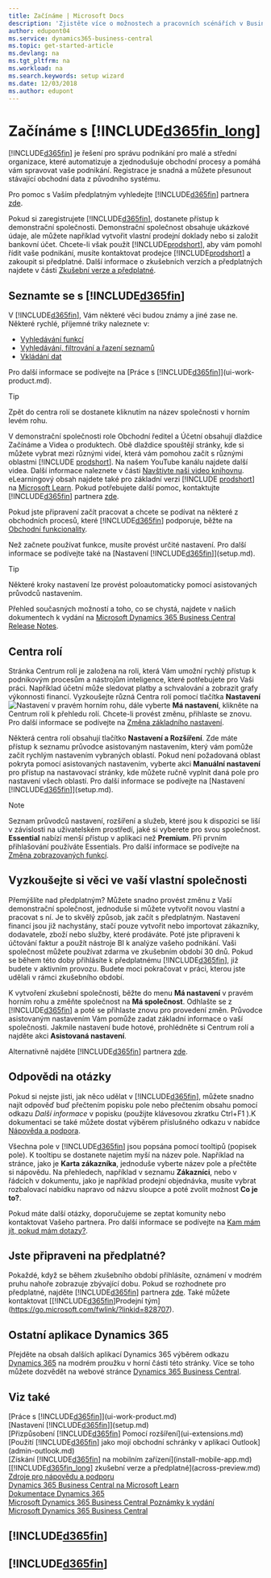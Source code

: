 ```yaml
---
title: Začínáme | Microsoft Docs
description: 'Zjistěte více o možnostech a pracovních scénářích v Business Central, řešení podnikového řízení pro malé a střední organizace.'
author: edupont04
ms.service: dynamics365-business-central
ms.topic: get-started-article
ms.devlang: na
ms.tgt_pltfrm: na
ms.workload: na
ms.search.keywords: setup wizard
ms.date: 12/03/2018
ms.author: edupont
---
```

# Začínáme s [!INCLUDE[d365fin_long](includes/d365fin_long_md.md)]

[!INCLUDE[d365fin](includes/d365fin_md.md)] je řešení pro správu podnikání pro malé a střední organizace, které automatizuje a zjednodušuje obchodní procesy a pomáhá vám spravovat vaše podnikání. Registrace je snadná a můžete přesunout stávající obchodní data z původního systému.

Pro pomoc s Vaším předplatným vyhledejte [!INCLUDE[d365fin](includes/d365fin_md.md)] partnera [zde](https://www.microsoft.com/en-us/solution-providers/search).  

Pokud si zaregistrujete [!INCLUDE[d365fin](includes/d365fin_md.md)], dostanete přístup k demonstrační společnosti. Demonstrační společnost obsahuje ukázkové údaje, ale můžete například vytvořit vlastní prodejní doklady nebo si založit bankovní účet. Chcete-li však použít [!INCLUDE[prodshort](includes/prodshort.md)], aby vám pomohl řídit vaše podnikání, musíte kontaktovat prodejce [!INCLUDE[prodshort](includes/prodshort.md)] a zakoupit si předplatné. Další informace o zkušebních verzích a předplatných najdete v části [Zkušební verze a předplatné](across-preview.md).

## Seznamte se s [!INCLUDE[d365fin](includes/d365fin_md.md)]

V [!INCLUDE[d365fin](includes/d365fin_md.md)], Vám některé věci budou známy a jiné zase ne. Některé rychlé, příjemné triky naleznete v:  

* [Vyhledávání funkcí](ui-search.md)  
* [Vyhledávání, filtrování a řazení seznamů](ui-enter-criteria-filters.md)  
* [Vkládání dat](ui-enter-data.md)  

Pro další informace se podívejte na [Práce s [!INCLUDE[d365fin](includes/d365fin_md.md)]](ui-work-product.md).  

> [!TIP]  
> Zpět do centra rolí se dostanete kliknutím na název společnosti v horním levém rohu.

V demonstrační společnosti role Obchodní ředitel a Účetní obsahují dlaždice Začínáme a Videa o produktech. Obě dlaždice spouštějí stránky, kde si můžete vybrat mezi různými videí, která vám pomohou začít s různými oblastmi [!INCLUDE [prodshort](includes/prodshort.md)]. Na našem YouTube kanálu najdete další videa. Další informace naleznete v části [Navštivte naši video knihovnu](across-videos.md). eLearningový obsah najdete také pro základní verzi [!INCLUDE [prodshort](includes/prodshort.md)] na [Microsoft Learn](/learn/browse/?products=dynamics-business-central). Pokud potřebujete další pomoc, kontaktujte  [!INCLUDE[d365fin](includes/d365fin_md.md)] partnera [zde](https://www.microsoft.com/en-us/solution-providers/search).

Pokud jste připravení začít pracovat a chcete se podívat na některé z obchodních procesů, které [!INCLUDE[d365fin](includes/d365fin_md.md)] podporuje, běžte na [Obchodní funkcionality](across-business-functionality.md).

Než začnete používat funkce, musíte provést určité nastavení. Pro další informace se podívejte také na
[Nastavení [!INCLUDE[d365fin](includes/d365fin_md.md)]](setup.md).  

> [!TIP]
> Některé kroky nastavení lze provést poloautomaticky pomocí asistovaných průvodců nastavením.

Přehled současných možností a toho, co se chystá, najdete v našich dokumentech k vydání na  [Microsoft Dynamics 365 Business Central Release Notes](https://go.microsoft.com/fwlink/?linkid=2047422).  

## Centra rolí

Stránka Centrum rolí je založena na roli, která Vám umožní rychlý přístup k podnikovým procesům a nástrojům inteligence, které potřebujete pro Vaši práci. Například účetní může sledovat platby a schvalování a zobrazit grafy výkonnosti financí. Vyzkoušejte různá Centra rolí pomocí tlačítka  **Nastavení** ![Nastavení](media/ui-experience/settings_icon_small.png "") v pravém horním rohu, dále vyberte **Má nastavení**, klikněte na Centrum rolí k přehledu rolí. Chcete-li provést změnu, přihlaste se znovu. Pro další informace se podívejte na [Změna základního nastavení](ui-change-basic-settings.md).

Některá centra rolí obsahují tlačítko **Nastavení a Rozšíření**. Zde máte přístup k seznamu průvodce asistovaným nastavením, který vám pomůže začít rychlým nastavením vybraných oblastí. Pokud není požadovaná oblast pokryta pomocí asistovaných nastavením, vyberte akci **Manuální nastavení** pro přístup na  nastavovací stránky, kde můžete ručně vyplnit daná pole pro nastavení všech oblastí. Pro další informace se podívejte na [Nastavení [!INCLUDE[d365fin](includes/d365fin_md.md)]](setup.md).  

> [!NOTE]  
> Seznam průvodců nastavení, rozšíření a služeb, které jsou k dispozici se liší v závislosti na uživatelském prostředí, jaké si vyberete pro svou společnost. **Essential** nabízí menší přístup v aplikaci než **Premium**. Při prvním přihlašování používáte Essentials. Pro další informace se podívejte na [Změna zobrazovaných funkcí](ui-experiences.md).  

## Vyzkoušejte si věci ve vaší vlastní společnosti

Přemýšlíte nad předplatným? Můžete snadno provést změnu z Vaší demonstrační společnost, jednoduše si můžete vytvořit novou vlastní a pracovat s ní. Je to skvělý způsob, jak začít s předplatným. Nastavení financí jsou již nachystány, stačí pouze vytvořit nebo importovat zákazníky, dodavatele, zboží nebo služby, které prodáváte. Poté jste připraveni k účtování faktur a použít nástroje BI k analýze vašeho podnikání. Vaši společnost můžete používat zdarma ve zkušebním období 30 dnů. Pokud se během této doby přihlásíte k předplatnému [!INCLUDE[d365fin](includes/d365fin_md.md)], již budete v aktivním provozu. Budete moci pokračovat v práci, kterou jste udělali v rámci zkušebního období.  

K vytvoření zkušební společnosti, běžte do menu **Má nastavení** v pravém horním rohu a změňte společnost na **Má společnost**. Odhlašte se z [!INCLUDE[d365fin](includes/d365fin_md.md)] a poté se přihlaste znovu pro provedení změn. Průvodce asistovaným nastavením Vám pomůže zadat základní informace o vaší společnosti. Jakmile nastavení bude hotové, prohlédněte si Centrum rolí a najděte akci **Asistovaná nastavení**.  

Alternativně najděte [!INCLUDE[d365fin](includes/d365fin_md.md)] partnera [zde](https://www.microsoft.com/en-us/solution-providers/search). 

## Odpovědi na otázky

Pokud si nejste jisti, jak něco udělat v [!INCLUDE[d365fin](includes/d365fin_md.md)], můžete snadno najít odpověď buď přečtením popisku pole nebo přečtením obsahu pomocí odkazu *Další informace* v popisku (použijte klávesovou zkratku Ctrl+F1 ).K dokumentaci se také můžete dostat výběrem příslušného odkazu v nabídce [Nápověda a podpora](product-help-and-support.md).

Všechna pole v [!INCLUDE[d365fin](includes/d365fin_md.md)] jsou popsána pomocí tooltipů (popisek pole). K tooltipu se dostanete najetím myší na název pole. Například na stránce, jako je **Karta zákazníka**, jednoduše vyberte název pole a přečtěte si nápovědu. Na přehledech, například v seznamu **Zákazníci**, nebo v řádcích v dokumentu, jako je například prodejní objednávka, musíte vybrat rozbalovací nabídku napravo od názvu sloupce a poté zvolit možnost **Co je to?**.  

Pokud máte další otázky, doporučujeme se zeptat komunity nebo kontaktovat Vašeho partnera. Pro další informace se podívejte na [Kam mám jít, pokud mám dotazy?](across-faq.md#where-do-i-go-if-i-have-questions).  

## Jste připraveni na předplatné?

Pokaždé, když se během zkušebního období přihlásíte, oznámení v modrém pruhu nahoře zobrazuje zbývající dobu. Pokud se rozhodnete pro předplatné, najděte [!INCLUDE[d365fin](includes/d365fin_md.md)] partnera [zde](https://www.microsoft.com/en-us/solution-providers/search). Také můžete kontaktovat [[!INCLUDE[d365fin](includes/d365fin_md.md)]Prodejní tým](https://go.microsoft.com/fwlink/?linkid=828707).  

## Ostatní aplikace Dynamics 365

Přejděte na obsah dalších aplikací Dynamics 365 výběrem odkazu [Dynamics 365](https://docs.microsoft.com/dynamics365) na modrém proužku v horní části této stránky. Více se toho  můžete dozvědět na webové stránce [Dynamics 365 Business Central](https://dynamics.microsoft.com/en-us/business-central/overview/).

## Viz také
[Práce s [!INCLUDE[d365fin](includes/d365fin_md.md)]](ui-work-product.md)  
[Nastavení [!INCLUDE[d365fin](includes/d365fin_md.md)]](setup.md)  
[Přizpůsobení [!INCLUDE[d365fin](includes/d365fin_md.md)] Pomocí rozšíření](ui-extensions.md)  
[Použití [!INCLUDE[d365fin](includes/d365fin_md.md)] jako mojí obchodní schránky v aplikaci Outlook](admin-outlook.md)  
[Získání [!INCLUDE[d365fin](includes/d365fin_md.md)] na mobilním zařízení](install-mobile-app.md)  
[[!INCLUDE[d365fin_long](includes/d365fin_long_md.md)] zkušební verze a předplatné](across-preview.md)  
[Zdroje pro nápovědu a podporu](product-help-and-support.md)  
[Dynamics 365 Business Central na Microsoft Learn](/learn/browse/?products=dynamics-business-central)  
[Dokumentace Dynamics 365](https://docs.microsoft.com/en-us/dynamics365/)  
[Microsoft Dynamics 365 Business Central Poznámky k vydání](https://go.microsoft.com/fwlink/?linkid=2047422)  
[Microsoft Dynamics 365 Business Central](https://go.microsoft.com/fwlink/?linkid=828707)  

## [!INCLUDE[d365fin](includes/free_trial_md.md)]  

## [!INCLUDE[d365fin](includes/training_link_md.md)] 
